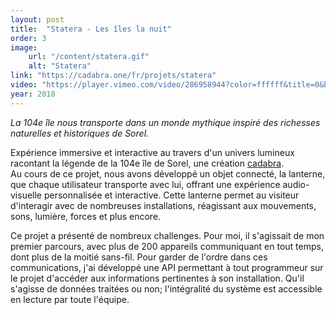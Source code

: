 ```yaml
---
layout: post
title:  "Statera - Les îles la nuit"
order: 3
image:
    url: "/content/statera.gif"
    alt: "Statera"
link: "https://cadabra.one/fr/projets/statera"
video: "https://player.vimeo.com/video/286958944?color=ffffff&title=0&byline=0&portrait=0"
year: 2018
---
```


*La 104e île nous transporte dans un monde mythique inspiré des richesses naturelles et historiques de Sorel.*

Expérience immersive et interactive au travers d'un univers lumineux racontant la légende de la 104e île de Sorel, une création [cadabra](https://cadabra.one).  
Au cours de ce projet, nous avons développé un objet connecté, la lanterne, que chaque utilisateur transporte avec lui, offrant une expérience audio-visuelle personnalisée et interactive.
Cette lanterne permet au visiteur d'interagir avec de nombreuses installations, réagissant aux mouvements, sons, lumière, forces et plus encore.

Ce projet a présenté de nombreux challenges. Pour moi, il s'agissait de mon premier parcours, avec plus de 200 appareils communiquant en tout temps, dont plus de la moitié sans-fil.
Pour garder de l'ordre dans ces communications, j'ai développé une API permettant à tout programmeur sur le projet d'accéder aux informations pertinentes à son installation. Qu'il s'agisse de données traitées ou non; l'intégralité du système est accessible en lecture par toute l'équipe.  